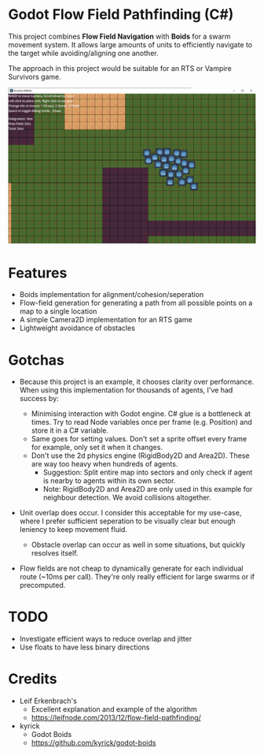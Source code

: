 # Godot Flow Field Pathfinding (C#)

This project combines **Flow Field Navigation** with **Boids** for a swarm movement system. It allows large amounts of units to efficiently navigate to the target while avoiding/aligning one another.

The approach in this project would be suitable for an RTS or Vampire Survivors game.

![Alt text](/screenshot/screenshot.png?raw=true "Example")

# Features

- Boids implementation for alignment/cohesion/seperation
- Flow-field generation for generating a path from all possible points on a map to a single location
- A simple Camera2D implementation for an RTS game
- Lightweight avoidance of obstacles


# Gotchas

- Because this project is an example, it chooses clarity over performance. When using this implementation for thousands of agents, I've had success by:
    - Minimising interaction with Godot engine. C# glue is a bottleneck at times. Try to read Node variables once per frame (e.g. Position) and store it in a C# variable.
    - Same goes for setting values. Don't set a sprite offset every frame for example, only set it when it changes.
    - Don't use the 2d physics engine (RigidBody2D and Area2D). These are way too heavy when hundreds of agents.
        - Suggestion: Split entire map into sectors and only check if agent is nearby to agents within its own sector.
        - Note: RigidBody2D and Area2D are only used in this example for neighbour detection. We avoid collisions altogether.

- Unit overlap does occur. I consider this acceptable for my use-case, where I prefer sufficient seperation to be visually clear but enough leniency to keep movement fluid.
    - Obstacle overlap can occur as well in some situations, but quickly resolves itself.

- Flow fields are not cheap to dynamically generate for each individual route (~10ms per call). They're only really efficient for large swarms or if precomputed.

# TODO

- Investigate efficient ways to reduce overlap and jitter
- Use floats to have less binary directions

# Credits

- Leif Erkenbrach's
    - Excellent explanation and example of the algorithm
    - https://leifnode.com/2013/12/flow-field-pathfinding/
- kyrick
    - Godot Boids
    - https://github.com/kyrick/godot-boids
